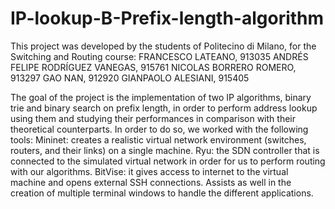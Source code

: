# IP-lookup-B-Prefix-length-algorithm
This project was developed by the students of Politecino di Milano, for the Switching and Routing course:
FRANCESCO LATEANO, 913035
ANDRÉS FELIPE RODRÍGUEZ VANEGAS, 915761
NICOLAS BORRERO ROMERO, 913297
GAO NAN, 912920
GIANPAOLO ALESIANI, 915405

The goal of the project is the implementation of two IP algorithms, binary trie and binary search on prefix length, in order to perform address lookup using them and studying their performances in comparison with their theoretical counterparts.
In order to do so, we worked with the following tools:
Mininet: creates a realistic virtual network environment (switches, routers, and their links) on a single machine.
Ryu: the SDN controller that is connected to the simulated virtual network in order for us to perform routing with our algorithms.
BitVise: it gives access to internet to the virtual machine and opens external SSH connections. Assists as well in the creation of multiple terminal windows to handle the different applications.

